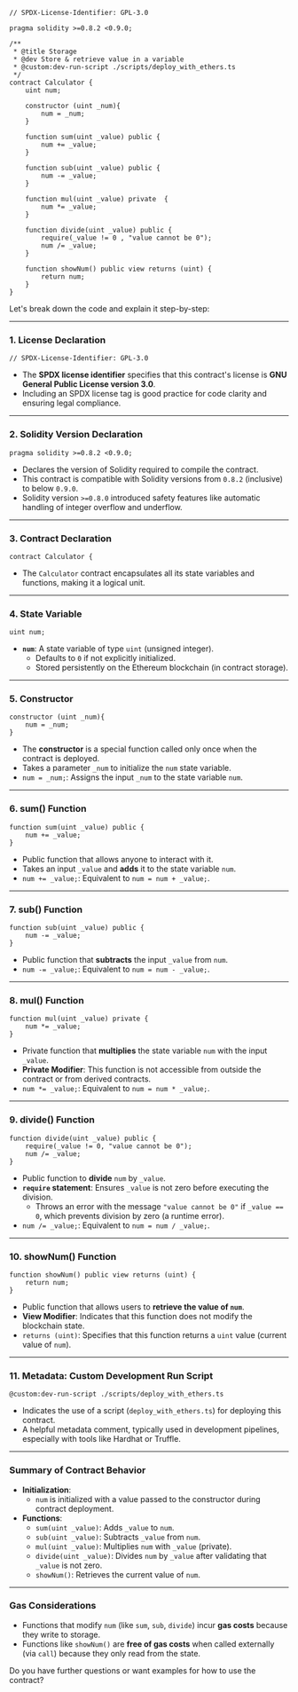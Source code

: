 ```solidity
// SPDX-License-Identifier: GPL-3.0

pragma solidity >=0.8.2 <0.9.0;

/**
 * @title Storage
 * @dev Store & retrieve value in a variable
 * @custom:dev-run-script ./scripts/deploy_with_ethers.ts
 */
contract Calculator {
    uint num;

    constructor (uint _num){
        num = _num;
    }

    function sum(uint _value) public {
        num += _value;
    }

    function sub(uint _value) public {
        num -= _value;
    }

    function mul(uint _value) private  {
        num *= _value;
    }

    function divide(uint _value) public {
        require(_value != 0 , "value cannot be 0");
        num /= _value;
    }

    function showNum() public view returns (uint) {
        return num;
    }
}
```


Let's break down the code and explain it step-by-step:

---

### **1. License Declaration**
```solidity
// SPDX-License-Identifier: GPL-3.0
```
- The **SPDX license identifier** specifies that this contract's license is **GNU General Public License version 3.0**.
- Including an SPDX license tag is good practice for code clarity and ensuring legal compliance.

---

### **2. Solidity Version Declaration**
```solidity
pragma solidity >=0.8.2 <0.9.0;
```
- Declares the version of Solidity required to compile the contract.
- This contract is compatible with Solidity versions from `0.8.2` (inclusive) to below `0.9.0`.
- Solidity version `>=0.8.0` introduced safety features like automatic handling of integer overflow and underflow.

---

### **3. Contract Declaration**
```solidity
contract Calculator {
```
- The `Calculator` contract encapsulates all its state variables and functions, making it a logical unit.

---

### **4. State Variable**
```solidity
uint num;
```
- **`num`**: A state variable of type `uint` (unsigned integer). 
  - Defaults to `0` if not explicitly initialized.
  - Stored persistently on the Ethereum blockchain (in contract storage).

---

### **5. Constructor**
```solidity
constructor (uint _num){
    num = _num;
}
```
- The **constructor** is a special function called only once when the contract is deployed.
- Takes a parameter `_num` to initialize the `num` state variable.
- `num = _num;`: Assigns the input `_num` to the state variable `num`.

---

### **6. sum() Function**
```solidity
function sum(uint _value) public {
    num += _value;
}
```
- Public function that allows anyone to interact with it.
- Takes an input `_value` and **adds** it to the state variable `num`.
- `num += _value;`: Equivalent to `num = num + _value;`.

---

### **7. sub() Function**
```solidity
function sub(uint _value) public {
    num -= _value;
}
```
- Public function that **subtracts** the input `_value` from `num`.
- `num -= _value;`: Equivalent to `num = num - _value;`.

---

### **8. mul() Function**
```solidity
function mul(uint _value) private {
    num *= _value;
}
```
- Private function that **multiplies** the state variable `num` with the input `_value`.
- **Private Modifier**: This function is not accessible from outside the contract or from derived contracts.
- `num *= _value;`: Equivalent to `num = num * _value;`.

---

### **9. divide() Function**
```solidity
function divide(uint _value) public {
    require(_value != 0, "value cannot be 0");
    num /= _value;
}
```
- Public function to **divide** `num` by `_value`.
- **`require` statement**: Ensures `_value` is not zero before executing the division. 
  - Throws an error with the message `"value cannot be 0"` if `_value == 0`, which prevents division by zero (a runtime error).
- `num /= _value;`: Equivalent to `num = num / _value;`.

---

### **10. showNum() Function**
```solidity
function showNum() public view returns (uint) {
    return num;
}
```
- Public function that allows users to **retrieve the value of `num`**.
- **View Modifier**: Indicates that this function does not modify the blockchain state.
- `returns (uint)`: Specifies that this function returns a `uint` value (current value of `num`).

---

### **11. Metadata: Custom Development Run Script**
```solidity
@custom:dev-run-script ./scripts/deploy_with_ethers.ts
```
- Indicates the use of a script (`deploy_with_ethers.ts`) for deploying this contract.
- A helpful metadata comment, typically used in development pipelines, especially with tools like Hardhat or Truffle.

---

### **Summary of Contract Behavior**
- **Initialization**:
  - `num` is initialized with a value passed to the constructor during contract deployment.
- **Functions**:
  - `sum(uint _value)`: Adds `_value` to `num`.
  - `sub(uint _value)`: Subtracts `_value` from `num`.
  - `mul(uint _value)`: Multiplies `num` with `_value` (private).
  - `divide(uint _value)`: Divides `num` by `_value` after validating that `_value` is not zero.
  - `showNum()`: Retrieves the current value of `num`.

---

### **Gas Considerations**
- Functions that modify `num` (like `sum`, `sub`, `divide`) incur **gas costs** because they write to storage.
- Functions like `showNum()` are **free of gas costs** when called externally (via `call`) because they only read from the state.

Do you have further questions or want examples for how to use the contract?